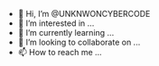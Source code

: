 - 👋 Hi, I’m @UNKNWONCYBERCODE
- 👀 I’m interested in ...
- 🌱 I’m currently learning ...
- 💞️ I’m looking to collaborate on ...
- 📫 How to reach me ...

<!---
UNKNWONCYBERCODE/UNKNWONCYBERCODE is a ✨ special ✨ repository because its `README.md` (this file) appears on your GitHub profile.
You can click the Preview link to take a look at your changes.
--->
